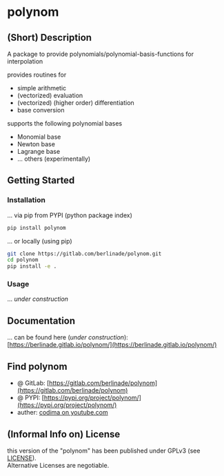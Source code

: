 # polynom

## (Short) Description

A package to provide polynomials/polynomial-basis-functions for interpolation

provides routines for

  - simple arithmetic
  - (vectorized) evaluation
  - (vectorized) (higher order) differentiation
  - base conversion

supports the following polynomial bases

  - Monomial base
  - Newton base
  - Lagrange base
  - ... others (experimentally)

## Getting Started

### Installation

... via pip from PYPI (python package index)
```bash
pip install polynom
```

... or locally (using pip)
```bash
git clone https://gitlab.com/berlinade/polynom.git
cd polynom
pip install -e .
```

### Usage

... *under construction*

## Documentation

... can be found here (*under construction*): [https://berlinade.gitlab.io/polynom/](https://berlinade.gitlab.io/polynom/)

## Find polynom 

- @ GitLab: [https://gitlab.com/berlinade/polynom](https://gitlab.com/berlinade/polynom)
- @ PYPI: [https://pypi.org/project/polynom/](https://pypi.org/project/polynom/)
- auther: [codima on youtube.com](https://www.youtube.com/channel/UCwnthITQqkWgaHnz82U7WsA)

## (Informal Info on) License

this version of the "polynom" has been published under GPLv3 (see [LICENSE](https://gitlab.com/berlinade/polynom/-/blob/main/LICENSE)). <br> 
Alternative Licenses are negotiable.
